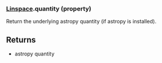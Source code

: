 ### [Linspace](Linspace.md).quantity (property)




Return the underlying astropy quantity (if astropy is installed).

Returns
--------
* astropy quantity


